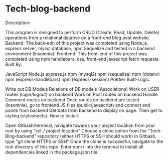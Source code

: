 # Tech-blog-backend

Description:

This program is designed to perform CRUD (Create, Read, Update, Delete) operations from a relational databse on a front-end blog post website.
Backend: The back-edn of this project was completed using Node.js, express server, mysql database, npm Sequelize and tested in a backend environment (Insomnia).
Frontend: This front-end of this project was completed using npm handlebars, css, front-end javascript fetch requests.
Built By:

JavaScript
Node.js
express.js
npm (mysql2)
npm (sequelize)
npm (dotenv)
npm (express-handlebars)
npm (express-session)
Prettier
Built-Logic:

Write out DB Models
Relations of DB models (Associations)
Work on USER routes (login/logout) on backend
Work on Post routes on backend
Handle Comment routes on backend
Once routes on backend are tested (insomnia), go to frontend JS files (public/javascript) and connect end points from backend
Get data from backend to display on page.
Then get to styling (stylesheets).
How to Install:

Open Gitbash/terminal, navigate towards your project location from your root by using "cd ./ project location"
Choose a clone option from the "Tech-Blog-backend" repository (either HTTPS or SSH should work)
In Gitbash, type "git clone HTTPS or SSH"
Once the clone is successful, navigate to the root directory of this repo.
Enter npm i into the terminal to install all dependencies linked in the package.json file.
